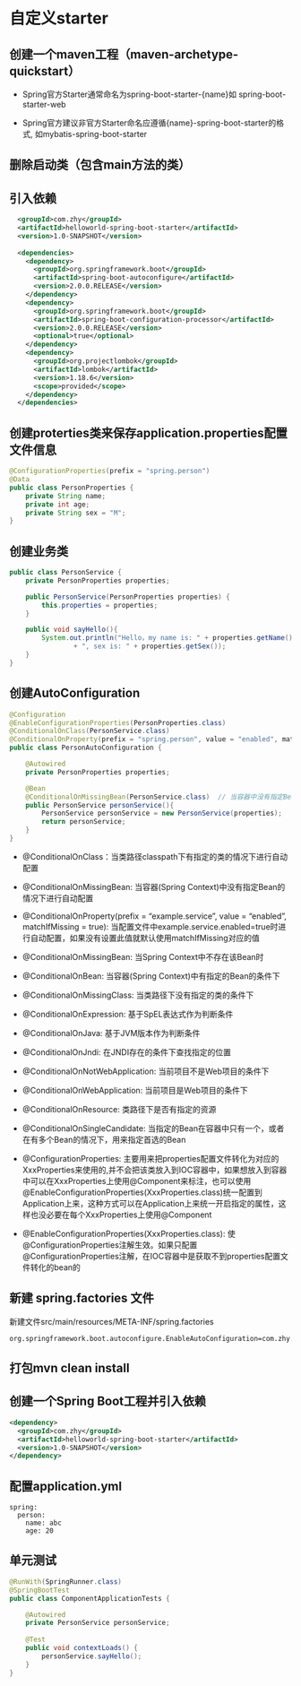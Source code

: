 # 自定义starter

## 创建一个maven工程（maven-archetype-quickstart）

- Spring官方Starter通常命名为spring-boot-starter-{name}如 spring-boot-starter-web

- Spring官方建议非官方Starter命名应遵循{name}-spring-boot-starter的格式, 如mybatis-spring-boot-starter

## 删除启动类（包含main方法的类）

## 引入依赖
```xml
  <groupId>com.zhy</groupId>
  <artifactId>helloworld-spring-boot-starter</artifactId>
  <version>1.0-SNAPSHOT</version>
  
  <dependencies>
    <dependency>
      <groupId>org.springframework.boot</groupId>
      <artifactId>spring-boot-autoconfigure</artifactId>
      <version>2.0.0.RELEASE</version>
    </dependency>
    <dependency>
      <groupId>org.springframework.boot</groupId>
      <artifactId>spring-boot-configuration-processor</artifactId>
      <version>2.0.0.RELEASE</version>
      <optional>true</optional>
    </dependency>
    <dependency>
      <groupId>org.projectlombok</groupId>
      <artifactId>lombok</artifactId>
      <version>1.18.6</version>
      <scope>provided</scope>
    </dependency>
  </dependencies>
```

## 创建proterties类来保存application.properties配置文件信息
```java
@ConfigurationProperties(prefix = "spring.person")
@Data
public class PersonProperties {
    private String name;
    private int age;
    private String sex = "M";
}
```

## 创建业务类
```java
public class PersonService {
    private PersonProperties properties;

    public PersonService(PersonProperties properties) {
        this.properties = properties;
    }

    public void sayHello(){
        System.out.println("Hello，my name is: " + properties.getName() + ", age is: " + properties.getAge() + "years"
                + ", sex is: " + properties.getSex());
    }
}
```

## 创建AutoConfiguration
```java
@Configuration
@EnableConfigurationProperties(PersonProperties.class)
@ConditionalOnClass(PersonService.class)
@ConditionalOnProperty(prefix = "spring.person", value = "enabled", matchIfMissing = true)
public class PersonAutoConfiguration {

    @Autowired
    private PersonProperties properties;

    @Bean
    @ConditionalOnMissingBean(PersonService.class)  // 当容器中没有指定Bean的情况下，自动配置PersonService类
    public PersonService personService(){
        PersonService personService = new PersonService(properties);
        return personService;
    }
}
```
- @ConditionalOnClass：当类路径classpath下有指定的类的情况下进行自动配置

- @ConditionalOnMissingBean: 当容器(Spring Context)中没有指定Bean的情况下进行自动配置

- @ConditionalOnProperty(prefix = “example.service”, value = “enabled”, matchIfMissing = true): 当配置文件中example.service.enabled=true时进行自动配置，如果没有设置此值就默认使用matchIfMissing对应的值

- @ConditionalOnMissingBean: 当Spring Context中不存在该Bean时

- @ConditionalOnBean: 当容器(Spring Context)中有指定的Bean的条件下

- @ConditionalOnMissingClass: 当类路径下没有指定的类的条件下

- @ConditionalOnExpression: 基于SpEL表达式作为判断条件

- @ConditionalOnJava: 基于JVM版本作为判断条件

- @ConditionalOnJndi: 在JNDI存在的条件下查找指定的位置

- @ConditionalOnNotWebApplication: 当前项目不是Web项目的条件下

- @ConditionalOnWebApplication: 当前项目是Web项目的条件下

- @ConditionalOnResource: 类路径下是否有指定的资源

- @ConditionalOnSingleCandidate: 当指定的Bean在容器中只有一个，或者在有多个Bean的情况下，用来指定首选的Bean

- @ConfigurationProperties: 主要用来把properties配置文件转化为对应的XxxProperties来使用的,并不会把该类放入到IOC容器中，如果想放入到容器中可以在XxxProperties上使用@Component来标注，也可以使用@EnableConfigurationProperties(XxxProperties.class)统一配置到Application上来，这种方式可以在Application上来统一开启指定的属性，这样也没必要在每个XxxProperties上使用@Component

- @EnableConfigurationProperties(XxxProperties.class): 使@ConfigurationProperties注解生效。如果只配置@ConfigurationProperties注解，在IOC容器中是获取不到properties配置文件转化的bean的

## 新建 spring.factories 文件
新建文件src/main/resources/META-INF/spring.factories
```
org.springframework.boot.autoconfigure.EnableAutoConfiguration=com.zhy.PersonAutoConfiguration
```

## 打包mvn clean install

## 创建一个Spring Boot工程并引入依赖
```xml
<dependency>
  <groupId>com.zhy</groupId>
  <artifactId>helloworld-spring-boot-starter</artifactId>
  <version>1.0-SNAPSHOT</version>
</dependency>
```

## 配置application.yml
```
spring:
  person:
    name: abc
    age: 20
```

## 单元测试
```java
@RunWith(SpringRunner.class)
@SpringBootTest
public class ComponentApplicationTests {

    @Autowired
    private PersonService personService;
    
    @Test
    public void contextLoads() {
        personService.sayHello();
    }
}
```
